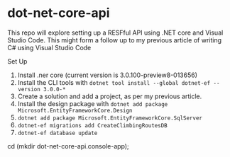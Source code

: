 # dot-net-core-api

This repo will explore setting up a RESFful API using .NET core and Visual Studio Code. This might form a follow up to my previous article of writing C# using Visual Studio Code




Set Up

1. Install .ner core (current version is 3.0.100-preview8-013656)
0. Install the CLI tools with `dotnet tool install --global dotnet-ef --version 3.0.0-*`
0. Create a solution and add a project, as per my previous article. 
0. Install the design package with `dotnet add package Microsoft.EntityFrameworkCore.Design`
0. `dotnet add package Microsoft.EntityFrameworkCore.SqlServer`
0. `dotnet-ef migrations add CreateClimbingRoutesDB`
0. `dotnet-ef database update`






cd (mkdir dot-net-core-api.console-app);